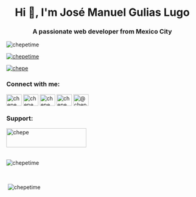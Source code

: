 <h1 align="center">Hi 👋, I'm José Manuel Gulias Lugo</h1>
<h3 align="center">A passionate web developer from Mexico City</h3>

<p align="left"> <img src="https://komarev.com/ghpvc/?username=chepetime&label=Profile%20views&color=0e75b6&style=flat" alt="chepetime" /> </p>

<p align="left"> <a href="https://github.com/ryo-ma/github-profile-trophy"><img src="https://github-profile-trophy.vercel.app/?username=chepetime" alt="chepetime" /></a> </p>

<p align="left"> <a href="https://twitter.com/chepe" target="blank"><img src="https://img.shields.io/twitter/follow/chepe?logo=twitter&style=for-the-badge" alt="chepe" /></a> </p>

<h3 align="left">Connect with me:</h3>
<p align="left">
<a href="https://codepen.io/chepe" target="blank"><img align="center" src="https://cdn.jsdelivr.net/npm/simple-icons@3.0.1/icons/codepen.svg" alt="chepe" height="30" width="40" /></a>
<a href="https://twitter.com/chepe" target="blank"><img align="center" src="https://cdn.jsdelivr.net/npm/simple-icons@3.0.1/icons/twitter.svg" alt="chepe" height="30" width="40" /></a>
<a href="https://instagram.com/chepe" target="blank"><img align="center" src="https://cdn.jsdelivr.net/npm/simple-icons@3.0.1/icons/instagram.svg" alt="chepe" height="30" width="40" /></a>
<a href="https://dribbble.com/chepe" target="blank"><img align="center" src="https://cdn.jsdelivr.net/npm/simple-icons@3.0.1/icons/dribbble.svg" alt="chepe" height="30" width="40" /></a>
<a href="https://medium.com/@chepe" target="blank"><img align="center" src="https://cdn.jsdelivr.net/npm/simple-icons@3.0.1/icons/medium.svg" alt="@chepe" height="30" width="40" /></a>
</p>

<h3 align="left">Support:</h3>
<p><a href="https://www.buymeacoffee.com/chepe"> <img align="left" src="https://cdn.buymeacoffee.com/buttons/v2/default-yellow.png" height="50" width="210" alt="chepe" /></a></p><br><br>

<br/>
<p>
  <br/><img align="left" src="https://github-readme-stats.vercel.app/api/top-langs?username=chepetime&show_icons=true&locale=en&layout=compact" alt="chepetime" />
<br/></p>
<br/>

<p>&nbsp;<img align="center" src="https://github-readme-stats.vercel.app/api?username=chepetime&show_icons=true&locale=en" alt="chepetime" /></p>
